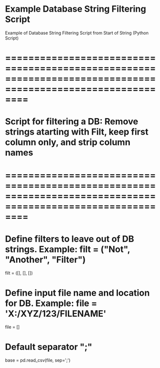 # Example Database String Filtering Script
Example of Database String Filtering Script from Start of String (Python Script)

# ============================================================================================================
# Script for filtering a DB: Remove strings atarting with Filt, keep first column only, and strip column names
# ============================================================================================================

# Define filters to leave out of DB strings. Example: filt = ("Not", "Another", "Filter")
filt = ([], [], [])

# Define input file name and location for DB. Example: file = 'X:/XYZ/123/FILENAME'
file = []

# Default separator ";"
base = pd.read_csv(file, sep=';')
